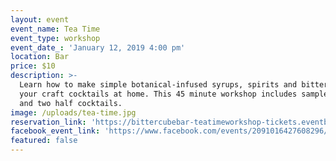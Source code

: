 ```yaml
---
layout: event
event_name: Tea Time
event_type: workshop
event_date_: 'January 12, 2019 4:00 pm'
location: Bar
price: $10
description: >-
  Learn how to make simple botanical-infused syrups, spirits and bitters for
  your craft cocktails at home. This 45 minute workshop includes sample tastings
  and two half cocktails.
image: /uploads/tea-time.jpg
reservation_link: 'https://bittercubebar-teatimeworkshop-tickets.eventbrite.com'
facebook_event_link: 'https://www.facebook.com/events/2091016427608296/'
featured: false
---
```


